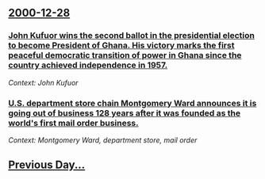 ## [2000-12-28](/news/2000/12/28/index.md)

### [John Kufuor wins the second ballot in the presidential election to become President of Ghana. His victory marks the first peaceful democratic transition of power in Ghana since the country achieved independence in 1957.](/news/2000/12/28/john-kufuor-wins-the-second-ballot-in-the-presidential-election-to-become-president-of-ghana-his-victory-marks-the-first-peaceful-democrati.md)
_Context: John Kufuor_

### [ U.S. department store chain Montgomery Ward announces it is going out of business 128 years after it was founded as the world's first mail order business.](/news/2000/12/28/u-s-department-store-chain-montgomery-ward-announces-it-is-going-out-of-business-128-years-after-it-was-founded-as-the-world-s-first-mail.md)
_Context: Montgomery Ward, department store, mail order_

## [Previous Day...](/news/2000/12/27/index.md)


